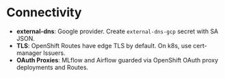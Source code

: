 # Connectivity
- **external-dns**: Google provider. Create `external-dns-gcp` secret with SA JSON.
- **TLS**: OpenShift Routes have edge TLS by default. On k8s, use cert-manager Issuers.
- **OAuth Proxies**: MLflow and Airflow guarded via OpenShift OAuth proxy deployments and Routes.
